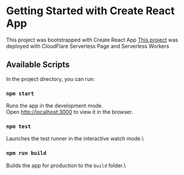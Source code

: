 # Getting Started with Create React App

This project was bootstrapped with Create React App
[This project](https://8657d390.course-tracker-a5q.pages.dev/) was deployed with CloudFlare Serverless Page and Serverless Workers

## Available Scripts

In the project directory, you can run:

### `npm start`

Runs the app in the development mode.\
Open [http://localhost:3000](http://localhost:3000) to view it in the browser.

### `npm test`

Launches the test runner in the interactive watch mode.\

### `npm run build`

Builds the app for production to the `build` folder.\
